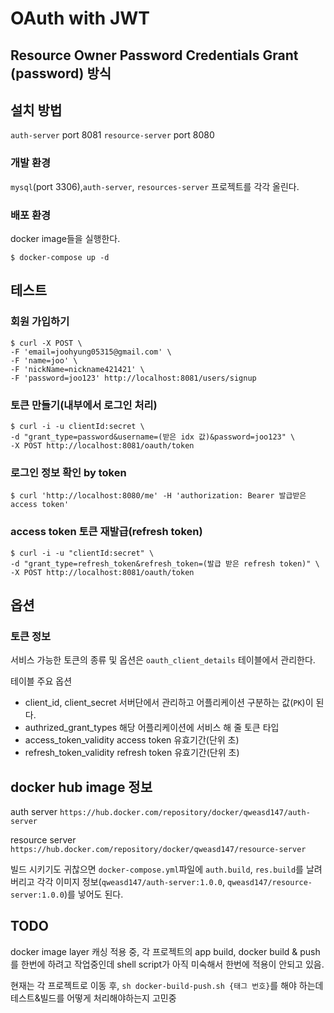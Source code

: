 # OAuth with JWT

## Resource Owner Password Credentials Grant (password) 방식

## 설치 방법

`auth-server` port 8081
`resource-server` port 8080

### 개발 환경

`mysql`(port 3306),`auth-server`, `resources-server` 프로젝트를 각각 올린다.

### 배포 환경

docker image들을 실행한다.

```
$ docker-compose up -d
```

## 테스트

### 회원 가입하기

```
$ curl -X POST \
-F 'email=joohyung05315@gmail.com' \
-F 'name=joo' \
-F 'nickName=nickname421421' \
-F 'password=joo123' http://localhost:8081/users/signup
```

### 토큰 만들기(내부에서 로그인 처리)

```
$ curl -i -u clientId:secret \
-d "grant_type=password&username=(받은 idx 값)&password=joo123" \
-X POST http://localhost:8081/oauth/token
```

### 로그인 정보 확인 by token

```
$ curl 'http://localhost:8080/me' -H 'authorization: Bearer 발급받은 access token'
```

### access token 토큰 재발급(refresh token)

```
$ curl -i -u "clientId:secret" \
-d "grant_type=refresh_token&refresh_token=(발급 받은 refresh token)" \
-X POST http://localhost:8081/oauth/token
```

## 옵션

### 토큰 정보

서비스 가능한 토큰의 종류 및 옵션은 `oauth_client_details` 테이블에서 관리한다.

테이블 주요 옵션

- client_id, client_secret 서버단에서 관리하고 어플리케이션 구분하는 값(`PK`)이 된다.
- authrized_grant_types 해당 어플리케이션에 서비스 해 줄 토큰 타입
- access_token_validity access token 유효기간(단위 초)
- refresh_token_validity refresh token 유효기간(단위 초)

## docker hub image 정보

auth server
`https://hub.docker.com/repository/docker/qweasd147/auth-server`

resource server
`https://hub.docker.com/repository/docker/qweasd147/resource-server`

빌드 시키기도 귀찮으면 `docker-compose.yml`파일에 `auth.build`, `res.build`를 날려버리고 각각
이미지 정보(`qweasd147/auth-server:1.0.0`, `qweasd147/resource-server:1.0.0`)를 넣어도 된다.

## TODO

docker image layer 캐싱 적용 중, 각 프로젝트의 app build, docker build & push를 한번에 하려고 작업중인데
shell script가 아직 미숙해서 한번에 적용이 안되고 있음.

현재는 각 프로젝트로 이동 후, `sh docker-build-push.sh {태그 번호}`를 해야 하는데 테스트&빌드를 어떻게 처리해야하는지 고민중
